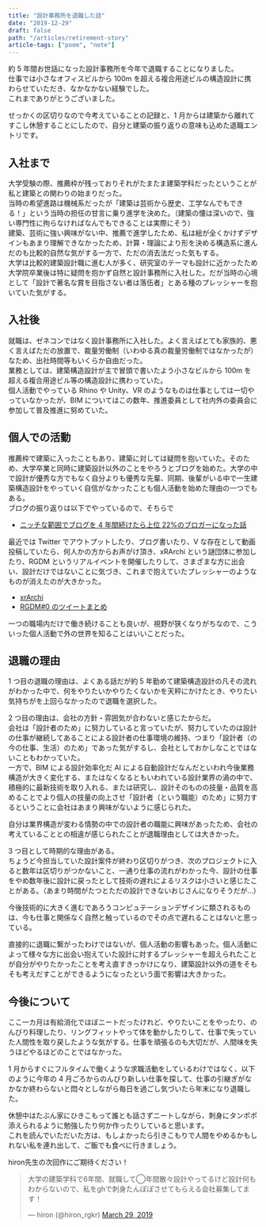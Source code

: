 ```yaml
---
title: "設計事務所を退職した話"
date: "2019-12-29"
draft: false
path: "/articles/retirement-story"
article-tags: ["poem", "note"]
---
```


約 5 年間お世話になった設計事務所を今年で退職することになりました。  
仕事では小さなオフィスビルから 100m を超える複合用途ビルの構造設計に携わらせていただき、なかなかない経験でした。  
これまでありがとうございました。

せっかくの区切りなので今考えていることの記録と、1 月からは建築から離れてすこし休憩することにしたので、自分と建築の振り返りの意味も込めた退職エントリです。

## 入社まで

大学受験の際、推薦枠が残っておりそれがたまたま建築学科だったということが私と建築との関わりの始まりだった。  
当時の希望進路は機械系だったが「建築は芸術から歴史、工学なんでもできる！」という当時の担任の甘言に乗り進学を決めた。（建築の懐は深いので、強い専門性に拘らなければなんでもできることは実際にそう）  
建築、芸術に強い興味がない中、推薦で進学したため、私は絵が全くかけずデザインもあまり理解できなかったため、計算・理論により形を決める構造系に進んだのも比較的自然な気がする一方で、ただの消去法だった気もする。  
大学は比較的建築設計職に進む人が多く、研究室のテーマも設計に近かったため大学院卒業後は特に疑問を抱かず自然と設計事務所に入社した。だが当時の心境として「設計で著名な賞を目指さない者は落伍者」とある種のプレッシャーを抱いていた気がする。

## 入社後

就職は、ゼネコンではなく設計事務所に入社した。よく言えばとても家族的、悪く言えばただの放置で、裁量労働制（いわゆる真の裁量労働制ではなかったが）なため、出社時間等もいくらか自由だった。  
業務としては、建築構造設計が主で冒頭で書いたよう小さなビルから 100m を超える複合用途ビル等の構造設計に携わっていた。  
個人活動でやっている Rhino や Unity、VR のようなものは仕事としては一切やっていなかったが、BIM についてはこの数年、推進委員として社内外の委員会に参加して普及推進に努めていた。

## 個人での活動

推薦枠で建築に入ったこともあり、建築に対しては疑問を抱いていた。そのため、大学卒業と同時に建築設計以外のことをやろうとブログを始めた。大学の中で設計が優秀な方でもなく自分よりも優秀な先輩、同期、後輩がいる中で一生建築構造設計をやっていく自信がなかったことも個人活動を始めた理由の一つでもある。  
ブログの振り返りは以下でやっているので、そちらで

- [ニッチな範囲でブログを 4 年間続けたら上位 22%のブロガーになった話](./niche-blogger)

最近では Twitter でアウトプットしたり、ブログ書いたり、V な存在として動画投稿していたら、何人かの方からお声がけ頂き、xRArchi という謎団体に参加したり、RGDM というリアルイベントを開催したりして、さまざまな方に出会い、設計だけではないことに気づき、これまで抱えていたプレッシャーのようなものが消えたのが大きかった。

- [xrArchi](https://xrarchi.org/)
- [RGDM#0 のツイートまとめ](https://togetter.com/li/1361537)

一つの職場内だけで働き続けることも良いが、視野が狭くなりがちなので、こういった個人活動で外の世界を知ることはいいことだった。

## 退職の理由

1 つ目の退職の理由は、よくある話だが約 5 年勤めて建築構造設計の凡その流れがわかった中で、何をやりたいかやりたくないかを天秤にかけたとき、やりたい気持ちがを上回らなかったので退職を選択した。

2 つ目の理由は、会社の方針・雰囲気が合わないと感じたからだ。  
会社は「設計者のため」に努力していると言っていたが、努力していたのは設計の仕事が継続してあることによる設計者の仕事環境の維持、つまり「設計者（の今の仕事、生活）のため」であった気がするし、会社としておかしなことではないこともわかっていた。  
一方で、BIM による設計効率化だ AI による自動設計だなんだといわれ今後業務構造が大きく変化する、またはなくなるともいわれている設計業界の渦の中で、積極的に最新技術を取り入れる、または研究し、設計そのものの技量・品質を高めることでより個人の技量の向上させ「設計者（という職能）のため」に努力するということに会社はあまり興味がないように感じられた。

自分は業界構造が変わる情勢の中での設計者の職能に興味があったため、会社の考えていることとの相違が感じられたことが退職理由としては大きかった。

3 つ目として時期的な理由がある。  
ちょうど今担当していた設計案件が終わり区切りがつき、次のプロジェクトに入ると数年は区切りがつかないこと、一通り仕事の流れがわかった今、設計の仕事をやめ数年後に設計に戻ったとして技術の遅れによるリスクは小さいと感じたことがある。（あまり時間がたつとただの設計できないおじさんになりそうだが…）

今後技術的に大きく進むであろうコンピュテーションデザインに類されるものは、今も仕事と関係なく自然と触っているのでその点で遅れることはないと思っている。

直接的に退職に繋がったわけではないが、個人活動の影響もあった。個人活動によって様々な方に出会い抱えていた設計に対するプレッシャーを超えられたことが自分がやりたかったことを考え直すきっかけになり、建築設計以外の道をそもそも考えだすことができるようになったという面で影響は大きかった。

## 今後について

ここ一カ月は有給消化でほぼニートだったけれど、やりたいことをやったり、のんびり料理したり、リングフィットやって体を動かしたりして、仕事で失っていた人間性を取り戻したような気がする。仕事を頑張るのも大切だが、人間味を失うほどやるほどのことではなかった。

1 月からすぐにフルタイムで働くような求職活動をしているわけではなく、以下のように今年の 4 月ごろからのんびり新しい仕事を探して、仕事の引継ぎがなかなか終わらないと悶々としながら毎日を過ごし気づいたら年末になり退職した。

休憩中はたぶん家にひきこもって誰とも話さずニートしながら、刺身にタンポポ添えられるように勉強したり何か作ったりしていると思います。  
これを読んでいただいた方は、もしよかったら引きこもりで人間をやめるかもしれない私を連れ出して、ご飯でも食べに行きましょう。

hiron先生の次回作にご期待ください！

<blockquote class="twitter-tweet"><p lang="ja" dir="ltr">大学の建築学科で6年間、就職して◯年間散々設計やってるけど設計何もわからないので、私をghで刺身たんぽぽさせてもらえる会社募集してます！</p>&mdash; hiron (@hiron_rgkr) <a href="https://twitter.com/hiron_rgkr/status/1111592673205342209?ref_src=twsrc%5Etfw">March 29, 2019</a></blockquote> <script async src="https://platform.twitter.com/widgets.js" charset="utf-8"></script>